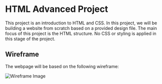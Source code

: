 # HTML Advanced Project

This project is an introduction to HTML and CSS. In this project, we will be building a website from scratch based on a provided design file. The main focus of this project is the HTML structure. No CSS or styling is applied in this stage of the project.

## Wireframe

The webpage will be based on the following wireframe:

![Wireframe Image](https://imgur.com/a/y2lIhPE)